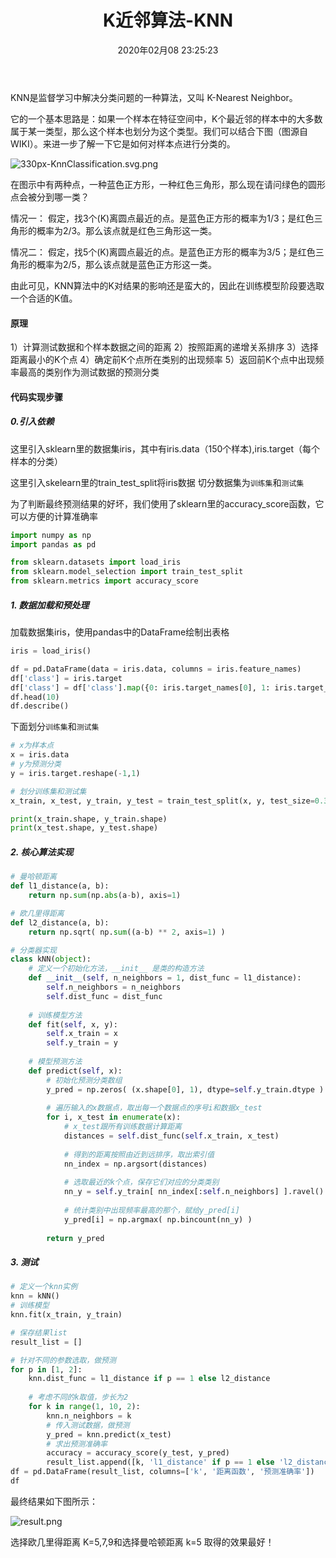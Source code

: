 ﻿---
layout: post
title: K近邻算法-KNN
date: 2020年02月08 23:25:23
categories: 机器学习
mathjax: true
---

KNN是监督学习中解决分类问题的一种算法，又叫 K-Nearest Neighbor。

它的一个基本思路是：如果一个样本在特征空间中，K个最近邻的样本中的大多数属于某一类型，那么这个样本也划分为这个类型。我们可以结合下图（图源自WIKI）。来进一步了解一下它是如何对样本点进行分类的。

![330px-KnnClassification.svg.png](https://i.loli.net/2020/02/18/b1tvMYDg9p6INJO.png)

在图示中有两种点，一种蓝色正方形，一种红色三角形，那么现在请问绿色的圆形点会被分到哪一类？

情况一： 假定，找3个(K)离圆点最近的点。是蓝色正方形的概率为1/3；是红色三角形的概率为2/3。那么该点就是红色三角形这一类。

情况二： 假定，找5个(K)离圆点最近的点。是蓝色正方形的概率为3/5；是红色三角形的概率为2/5，那么该点就是蓝色正方形这一类。

由此可见，KNN算法中的K对结果的影响还是蛮大的，因此在训练模型阶段要选取一个合适的K值。

#### 原理

1）计算测试数据和个样本数据之间的距离
2）按照距离的递增关系排序
3）选择距离最小的K个点
4）确定前K个点所在类别的出现频率
5）返回前K个点中出现频率最高的类别作为测试数据的预测分类

#### 代码实现步骤


##### 0.引入依赖

这里引入sklearn里的数据集iris，其中有iris.data（150个样本),iris.target（每个样本的分类）

这里引入skelearn里的train_test_split将iris数据 切分数据集为``训练集``和``测试集``

为了判断最终预测结果的好坏，我们使用了sklearn里的accuracy_score函数，它可以方便的计算准确率

```python
import numpy as np
import pandas as pd

from sklearn.datasets import load_iris 
from sklearn.model_selection import train_test_split
from sklearn.metrics import accuracy_score
```

##### 1. 数据加载和预处理

加载数据集iris，使用pandas中的DataFrame绘制出表格

```python
iris = load_iris()

df = pd.DataFrame(data = iris.data, columns = iris.feature_names)
df['class'] = iris.target
df['class'] = df['class'].map({0: iris.target_names[0], 1: iris.target_names[1], 2: iris.target_names[2]})
df.head(10)
df.describe()
```

下面划分``训练集``和``测试集``

```python
# x为样本点
x = iris.data
# y为预测分类
y = iris.target.reshape(-1,1)

# 划分训练集和测试集
x_train, x_test, y_train, y_test = train_test_split(x, y, test_size=0.3, random_state=35, stratify=y)

print(x_train.shape, y_train.shape)
print(x_test.shape, y_test.shape)
```

##### 2. 核心算法实现

```python
# 曼哈顿距离
def l1_distance(a, b):
    return np.sum(np.abs(a-b), axis=1)

# 欧几里得距离
def l2_distance(a, b):
    return np.sqrt( np.sum((a-b) ** 2, axis=1) )

# 分类器实现
class kNN(object):
    # 定义一个初始化方法，__init__ 是类的构造方法
    def __init__(self, n_neighbors = 1, dist_func = l1_distance):
        self.n_neighbors = n_neighbors
        self.dist_func = dist_func
    
    # 训练模型方法
    def fit(self, x, y):
        self.x_train = x
        self.y_train = y
    
    # 模型预测方法
    def predict(self, x):
        # 初始化预测分类数组
        y_pred = np.zeros( (x.shape[0], 1), dtype=self.y_train.dtype )
        
        # 遍历输入的x数据点，取出每一个数据点的序号i和数据x_test
        for i, x_test in enumerate(x):
            # x_test跟所有训练数据计算距离
            distances = self.dist_func(self.x_train, x_test)
            
            # 得到的距离按照由近到远排序，取出索引值
            nn_index = np.argsort(distances)
            
            # 选取最近的k个点，保存它们对应的分类类别
            nn_y = self.y_train[ nn_index[:self.n_neighbors] ].ravel()
            
            # 统计类别中出现频率最高的那个，赋给y_pred[i]
            y_pred[i] = np.argmax( np.bincount(nn_y) )
        
        return y_pred

```

##### 3. 测试


```python
# 定义一个knn实例
knn = kNN()
# 训练模型
knn.fit(x_train, y_train)

# 保存结果list
result_list = []

# 针对不同的参数选取，做预测
for p in [1, 2]:
    knn.dist_func = l1_distance if p == 1 else l2_distance
    
    # 考虑不同的k取值，步长为2
    for k in range(1, 10, 2):
        knn.n_neighbors = k
        # 传入测试数据，做预测
        y_pred = knn.predict(x_test)
        # 求出预测准确率
        accuracy = accuracy_score(y_test, y_pred)
        result_list.append([k, 'l1_distance' if p == 1 else 'l2_distance', accuracy])
df = pd.DataFrame(result_list, columns=['k', '距离函数', '预测准确率'])
df
```

最终结果如下图所示：

![result.png](https://i.loli.net/2020/02/18/DUvoZNPylTkWz9H.png)

选择欧几里得距离 K=5,7,9和选择曼哈顿距离 k=5 取得的效果最好！